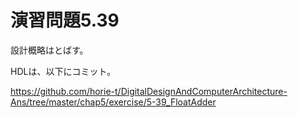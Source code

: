 # 演習問題5.39

設計概略はとばす。

HDLは、以下にコミット。

https://github.com/horie-t/DigitalDesignAndComputerArchitecture-Ans/tree/master/chap5/exercise/5-39_FloatAdder
